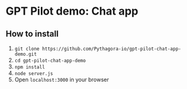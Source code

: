 # GPT Pilot demo: Chat app
## How to install
1. `git clone https://github.com/Pythagora-io/gpt-pilot-chat-app-demo.git`
2. `cd gpt-pilot-chat-app-demo`
3. `npm install`
4. `node server.js`
5. Open `localhost:3000` in your browser
